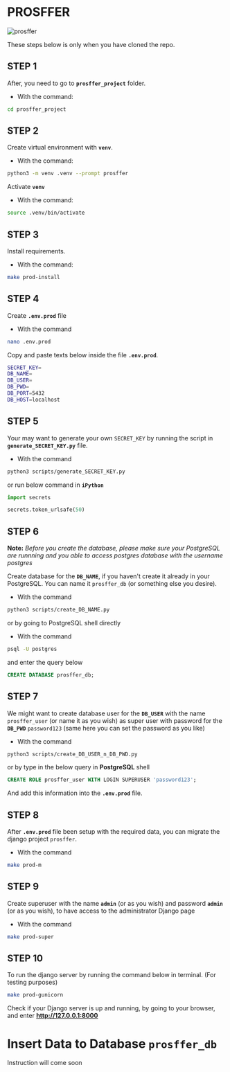 # **PROSFFER**

![prosffer](readme/prosffer-quickview.gif)

These steps below is only when you have cloned the repo.

## **STEP 1**

After, you need to go to  **`prosffer_project`** folder.

- With the command:

```bash
cd prosffer_project
```

## **STEP 2**

Create virtual environment with **`venv`**.

- With the command:

```bash
python3 -m venv .venv --prompt prosffer
```

Activate **`venv`**

- With the command:

```bash
source .venv/bin/activate
```

## **STEP 3**

Install requirements.

- With the command:

```bash
make prod-install
```


## **STEP 4**

Create **`.env.prod`** file

- With the command

```bash
nano .env.prod
```
Copy and paste texts below inside the file **`.env.prod`**.

```bash
SECRET_KEY=      
DB_NAME=
DB_USER=
DB_PWD=
DB_PORT=5432
DB_HOST=localhost
```


## **STEP 5**

Your may  want to generate your own `SECRET_KEY`
by running the script in **`generate_SECRET_KEY.py`** file.

- With the command 

```bash
python3 scripts/generate_SECRET_KEY.py
```

or run below command in **`iPython`**

```py
import secrets

secrets.token_urlsafe(50)
```

## **STEP 6**

**Note:** *Before you create the database, please make sure your PostgreSQL are runnning and you able to access postgres database with the username postgres*

Create database for the **`DB_NAME`**, if you haven't create it already in your PostgreSQL. You can name it `prosffer_db` (or something else you desire).

- With the command

```bash
python3 scripts/create_DB_NAME.py
```

or by going to PostgreSQL shell directly

- With the command

```bash
psql -U postgres
```

 and enter the query below

```sql
CREATE DATABASE prosffer_db;
```

## **STEP 7**

We might want to create database user for the **`DB_USER`** with the name `prosffer_user` (or name it as you wish) as super user with password for the **`DB_PWD`** `password123` (same here you can set the password as you like)

- With the command

```bash
python3 scripts/create_DB_USER_n_DB_PWD.py
```

or by type in the below query in **PostgreSQL** shell

```sql
CREATE ROLE prosffer_user WITH LOGIN SUPERUSER 'password123';
```


And add this information into the **`.env.prod`** file.

## **STEP 8**

After **`.env.prod`** file been setup with the required data, you can migrate the django  project `prosffer`.

- With the command

```bash
make prod-m
```

## **STEP 9**

Create superuser with the name **`admin`** (or as you wish) and password **`admin`** (or as you wish), to have access to the administrator Django page

- With the command

```bash
make prod-super
```


## **STEP 10**

To run the django server by running the command below in terminal. (For testing purposes)

```bash
make prod-gunicorn
```

Check if your Django server is up and running, by going to your browser, and enter **http://127.0.0.1:8000**


# **Insert Data to Database `prosffer_db`**


Instruction will come soon